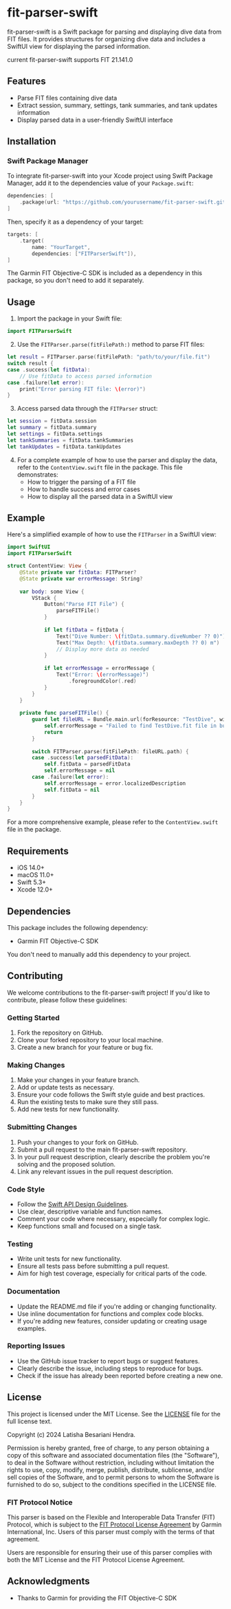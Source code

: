 # fit-parser-swift

fit-parser-swift is a Swift package for parsing and displaying dive data from FIT files. It provides structures for organizing dive data and includes a SwiftUI view for displaying the parsed information.

current fit-parser-swift supports FIT 21.141.0

## Features

- Parse FIT files containing dive data
- Extract session, summary, settings, tank summaries, and tank updates information
- Display parsed data in a user-friendly SwiftUI interface

## Installation

### Swift Package Manager

To integrate fit-parser-swift into your Xcode project using Swift Package Manager, add it to the dependencies value of your `Package.swift`:

```swift
dependencies: [
    .package(url: "https://github.com/yourusername/fit-parser-swift.git", .upToNextMajor(from: "1.0.0"))
]
```

Then, specify it as a dependency of your target:

```swift
targets: [
    .target(
        name: "YourTarget",
        dependencies: ["FITParserSwift"]),
]
```

The Garmin FIT Objective-C SDK is included as a dependency in this package, so you don't need to add it separately.

## Usage

1. Import the package in your Swift file:

```swift
import FITParserSwift
```

2. Use the `FITParser.parse(fitFilePath:)` method to parse FIT files:

```swift
let result = FITParser.parse(fitFilePath: "path/to/your/file.fit")
switch result {
case .success(let fitData):
    // Use fitData to access parsed information
case .failure(let error):
    print("Error parsing FIT file: \(error)")
}
```

3. Access parsed data through the `FITParser` struct:

```swift
let session = fitData.session
let summary = fitData.summary
let settings = fitData.settings
let tankSummaries = fitData.tankSummaries
let tankUpdates = fitData.tankUpdates
```

4. For a complete example of how to use the parser and display the data, refer to the `ContentView.swift` file in the package. This file demonstrates:
   - How to trigger the parsing of a FIT file
   - How to handle success and error cases
   - How to display all the parsed data in a SwiftUI view

## Example

Here's a simplified example of how to use the `FITParser` in a SwiftUI view:

```swift
import SwiftUI
import FITParserSwift

struct ContentView: View {
    @State private var fitData: FITParser?
    @State private var errorMessage: String?
    
    var body: some View {
        VStack {
            Button("Parse FIT File") {
                parseFITFile()
            }
            
            if let fitData = fitData {
                Text("Dive Number: \(fitData.summary.diveNumber ?? 0)")
                Text("Max Depth: \(fitData.summary.maxDepth ?? 0) m")
                // Display more data as needed
            }
            
            if let errorMessage = errorMessage {
                Text("Error: \(errorMessage)")
                    .foregroundColor(.red)
            }
        }
    }
    
    private func parseFITFile() {
        guard let fileURL = Bundle.main.url(forResource: "TestDive", withExtension: "fit") else {
            self.errorMessage = "Failed to find TestDive.fit file in bundle"
            return
        }
        
        switch FITParser.parse(fitFilePath: fileURL.path) {
        case .success(let parsedFitData):
            self.fitData = parsedFitData
            self.errorMessage = nil
        case .failure(let error):
            self.errorMessage = error.localizedDescription
            self.fitData = nil
        }
    }
}
```

For a more comprehensive example, please refer to the `ContentView.swift` file in the package.

## Requirements

- iOS 14.0+
- macOS 11.0+
- Swift 5.3+
- Xcode 12.0+

## Dependencies

This package includes the following dependency:

- Garmin FIT Objective-C SDK

You don't need to manually add this dependency to your project.

## Contributing

We welcome contributions to the fit-parser-swift project! If you'd like to contribute, please follow these guidelines:

### Getting Started

1. Fork the repository on GitHub.
2. Clone your forked repository to your local machine.
3. Create a new branch for your feature or bug fix.

### Making Changes

1. Make your changes in your feature branch.
2. Add or update tests as necessary.
3. Ensure your code follows the Swift style guide and best practices.
4. Run the existing tests to make sure they still pass.
5. Add new tests for new functionality.

### Submitting Changes

1. Push your changes to your fork on GitHub.
2. Submit a pull request to the main fit-parser-swift repository.
3. In your pull request description, clearly describe the problem you're solving and the proposed solution.
4. Link any relevant issues in the pull request description.

### Code Style

- Follow the [Swift API Design Guidelines](https://swift.org/documentation/api-design-guidelines/).
- Use clear, descriptive variable and function names.
- Comment your code where necessary, especially for complex logic.
- Keep functions small and focused on a single task.

### Testing

- Write unit tests for new functionality.
- Ensure all tests pass before submitting a pull request.
- Aim for high test coverage, especially for critical parts of the code.

### Documentation

- Update the README.md file if you're adding or changing functionality.
- Use inline documentation for functions and complex code blocks.
- If you're adding new features, consider updating or creating usage examples.

### Reporting Issues

- Use the GitHub issue tracker to report bugs or suggest features.
- Clearly describe the issue, including steps to reproduce for bugs.
- Check if the issue has already been reported before creating a new one.

## License

This project is licensed under the MIT License. See the [LICENSE](https://github.com/latishab/fit-parser-swift/blob/main/LICENSE) file for the full license text.

Copyright (c) 2024 Latisha Besariani Hendra.

Permission is hereby granted, free of charge, to any person obtaining a copy of this software and associated documentation files (the "Software"), to deal in the Software without restriction, including without limitation the rights to use, copy, modify, merge, publish, distribute, sublicense, and/or sell copies of the Software, and to permit persons to whom the Software is furnished to do so, subject to the conditions specified in the LICENSE file.

### FIT Protocol Notice

This parser is based on the Flexible and Interoperable Data Transfer (FIT) Protocol, which is subject to the [FIT Protocol License Agreement](https://developer.garmin.com/fit/download/) by Garmin International, Inc. Users of this parser must comply with the terms of that agreement.

Users are responsible for ensuring their use of this parser complies with both the MIT License and the FIT Protocol License Agreement.

## Acknowledgments

- Thanks to Garmin for providing the FIT Objective-C SDK
